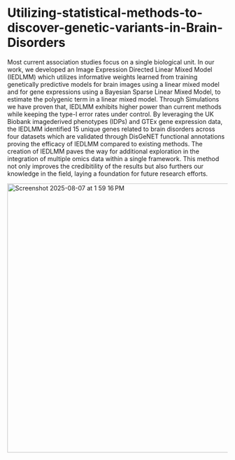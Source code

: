 # Utilizing-statistical-methods-to-discover-genetic-variants-in-Brain-Disorders

Most current association studies focus on a single biological unit. In our work, we developed an Image Expression
Directed Linear Mixed Model (IEDLMM) which utilizes informative weights learned from training
genetically predictive models for brain images using a linear mixed model and for gene expressions
using a Bayesian Sparse Linear Mixed Model, to estimate the polygenic term in a linear mixed
model. Through Simulations we have proven that, IEDLMM exhibits higher power than current
methods while keeping the type-I error rates under control. By leveraging the UK Biobank imagederived
phenotypes (IDPs) and GTEx gene expression data, the IEDLMM identified 15 unique genes
related to brain disorders across four datasets which are validated through DisGeNET functional
annotations proving the efficacy of IEDLMM compared to existing methods. The creation of
IEDLMM paves the way for additional exploration in the integration of multiple omics data within
a single framework. This method not only improves the credibitility of the results but also furthers
our knowledge in the field, laying a foundation for future research efforts.

<img width="543" height="615" alt="Screenshot 2025-08-07 at 1 59 16 PM" src="https://github.com/user-attachments/assets/2b2c6f4b-7649-46ac-b5a0-2b639082df3a" />


